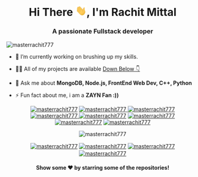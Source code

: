 <h1 align="center"> Hi There <img src="https://github.com/masterrachit777/masterrachit777/raw/main/Hi.gif" width="29px">, I'm Rachit Mittal</h1>
<h3 align="center">A passionate Fullstack developer</h3>
<p align="left"> <img src="https://komarev.com/ghpvc/?username=masterrachit777" alt="masterrachit777" /> </p>

- 🔭 I’m currently working on brushing up my skills.

- 👨‍💻 All of my projects are available [Down Below 👇](https://github.com/masterrachit777?tab=repositories)

- 💬 Ask me about **MongoDB, Node.js, FrontEnd Web Dev, C++, Python**

- ⚡ Fun fact about me, i am a **ZAYN Fan :))**

<link rel="stylesheet" href="https://cdn.jsdelivr.net/gh/konpa/devicon@master/devicon.min.css">

<i class="devicon-react-original colored"></i>
<p align="center">
<a href="#"> <img src="https://cdn.iconscout.com/icon/free/png-64/python-2-226051.png" alt="masterrachit777" height="35" width="35" /></a>
<a href="#"><img src="https://cdn.iconscout.com/icon/free/png-64/javascript-1-225993.png" alt="masterrachit777" height="35" width="35" /> </a>
<a href="#"><img src="https://cdn.iconscout.com/icon/free/png-64/css-131-722685.png" alt="masterrachit777" height="35" width="35"  /> </a>
<a href="#"><img src="https://cdn.iconscout.com/icon/free/png-64/html-2752158-2284975.png" alt="masterrachit777" height="35" width="35" /> </a>
<a href="#"><img src="https://cdn.iconscout.com/icon/free/png-64/nodejs-2-226035.png" alt="masterrachit777" height="35" width="35" /></a>
<a href="#"> <img src="https://cdn.iconscout.com/icon/free/png-64/react-4-1175110.png" alt="masterrachit777" height="35" width="35" /></a>
<a href="#"> <img src="https://cdn.iconscout.com/icon/free/png-64/mongodb-5-1175140.png" alt="masterrachit777" height="35" width="35" /></a>
<a href="#"> <img src="https://cdn.iconscout.com/icon/free/png-64/c-4-226082.png" alt="masterrachit777" height="35" width="35" /></a>
</p>
<p align="center"> <img src="https://github-readme-stats.vercel.app/api?username=masterrachit777&show_icons=true" alt="masterrachit777" /> </p>

<!--<p align="center"> <img src="https://github-readme-stats.vercel.app/api/top-langs/?username=adithyaanilkumar&show_icons=true&layout=compact"" alt="adithyaanilkumar" /> </p> -->

<p align="center">
<a href="https://www.linkedin.com/in/rachit-mittal-7bb182195/" target="blank"><img align="center" src="https://cdn.jsdelivr.net/npm/simple-icons@3.0.1/icons/linkedin.svg" alt="masterrachit777" height="20" width="20" /></a>
<a href="https://twitter.com/racayu1221" target="blank"><img align="center" src="https://simpleicons.org/icons/twitter.svg" alt="masterrachit777" height="20" width="20" /></a>
  <a href="https://www.instagram.com/iam.rachit_/?hl=en" target="blank"><img align="center" src="https://simpleicons.org/icons/instagram.svg" alt="masterrachit777" height="20" width="20" /></a>
  <a href="mailto:masterrachit777@gmail.com" target="blank"><img align="center" src="https://simpleicons.org/icons/gmail.svg" alt="masterrachit777" height="20" width="20" /></a>
</p>

 <h4 align="center">Show some ❤️ by starring some of the repositories!</h4>
